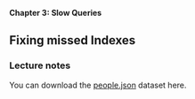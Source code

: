 **Chapter 3: Slow Queries**

## Fixing missed Indexes

### Lecture notes
You can download the [people.json](https://s3.amazonaws.com/m312/people.json) dataset here.

